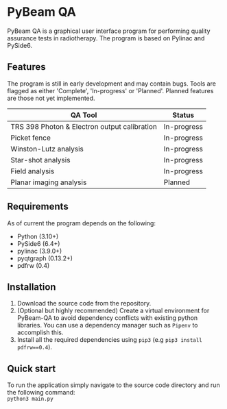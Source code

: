 # PyBeam QA

PyBeam QA is a graphical user interface program for performing quality assurance tests in radiotherapy. The program is based on Pylinac and PySide6.

## Features
The program is still in early development and may contain bugs. Tools are flagged as either 
'Complete', 'In-progress' or 'Planned'. Planned features are those not yet implemented.

| QA Tool | Status |
| --------------- | --------------- |
| TRS 398 Photon & Electron output calibration | In-progress |
| Picket fence | In-progress |
| Winston-Lutz analysis | In-progress |
| Star-shot analysis | In-progress |
| Field analysis | In-progress |
| Planar imaging analysis | Planned |

## Requirements
As of current the program depends on the following:
- Python (3.10+)
- PySide6 (6.4+)
- pylinac (3.9.0+)
- pyqtgraph (0.13.2+)
- pdfrw (0.4)

## Installation
1. Download the source code from the repository.
2. (Optional but highly recommended) Create a virtual environment for PyBeam-QA to avoid dependency conflicts
with existing python libraries. You can use a dependency manager such as `Pipenv` to accomplish this.
3. Install all the required dependencies using `pip3` (e.g `pip3 install pdfrw==0.4`).

## Quick start
To run the application simply navigate to the source code directory and run the following command:\
`python3 main.py`
